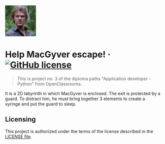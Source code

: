 ![Logo of the project](./src/assets/images/logo.png)

# Help MacGyver escape! &middot; [![GitHub license](https://img.shields.io/badge/license-MIT-blue.svg?style=flat-square)](https://github.com/mathieumetral/P3_macgyver/blob/master/LICENSE)
> This is project no. 3 of the diploma paths "Application developer - Python"
> from OpenClassrooms.

It is a 2D labyrinth in which MacGyver is enclosed. The exit is protected by a
guard. To distract him, he must bring together 3 elements to create a syringe
and put the guard to sleep.

## Licensing

This project is authorized under the terms of the license described in the [LICENSE file](https://github.com/mathieumetral/P3_macgyver/blob/master/LICENSE).
